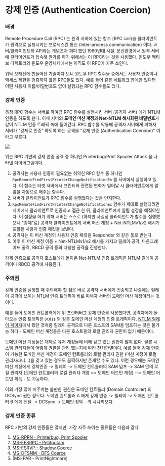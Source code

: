 # 강제 인증 (Authentication Coercion)

### 배경&#x20;

Remote Procedure Call (RPC) 는 원격 서버에 있는 함수 (RPC call)을 클라이언트가 원격으로 실행시키는 프로세스간 통신 (Inter-process communication) 이다. 서버/클라이언트와 API라는 개념조차 희미 했던 1980년대 시절, 분산환경에서 원격 서버에 클라이언트가 접속해 뭔가를 하기 위해서는 이 RPC라는 것을 사용했다. 윈도우 액티브 디렉토리와 윈도우 운영체제에서는 아직도 이 RPC가 자주 쓰인다. &#x20;

워낙 오래전에 만들어진 기술이다 보니 윈도우 RPC 함수들 중에서는 사용자 인증이나 액세스 제한을 검증하지 않은 RPC들도 있다. 예를 들어 같은 네트워크 안에만 있다면 어떤 사용자 이름/비밀번호도 없이 실행되는 RPC 함수들도 있다.

### 강제 인증 &#x20;

특정 RPC 함수는 서버로 하여금 RPC 함수를 실행시킨 서버 (공격자 서버) 에게 NTLM 인증을 하도록 한다. 이때 서버의 **도메인 머신 계정과 Net-NTLM 해시화된 비밀번호**가 같이 NTLM 인증 트래픽 속에 들어간다. RPC 함수를 악용해 공격자 서버에게 피해자 서버가 "강제로 인증" 하도록 하는 공격을 "강제 인증 (Authentication Coercion)" 이라고 부른다. &#x20;

![](../../.gitbook/assets/print-spooler-rpc.drawio\(2\).png)

위는 RPC 기반의 강제 인증 공격 중 하나인 Printerbug/Print Spooler Attack 을 나타낸 다이어그램이다.&#x20;

1. 공격자는 사용자 인증이 필요없는 취약한 RPC 함수 중 하나인 `RpcRemoteFindFirstPrinterChangeNotificationEx` 를 서버에서 실행하고 있다. 이 함수는 타겟 서버에서 프린터와 관련된 변화가 일어날 시 클라이언트에게 알림을 자동으로 해주는 함수다.&#x20;
2. 서버가 클라이언트가 RPC 함수를 실행했다는 것을 인지한다.&#x20;
3. `RpcRemoteFindFirstPrinterChangeNotificationEx`  함수가 제대로 실행되려면 서버에서 클라이언트로 인증하고 접근 한 뒤, 클라이언트에게 알림 설정을 해줘야한다. 이 설정을 하기 위해 서버는 스스로 (하지만 사실상 클라이언트가 함수를 실행했으니 "강제"로) 공격자 클라이언트에게 서버 머신 계정 + Net-NTLMv1/v2 해시가 포함된 사용자 인증 패킷을 보낸다.&#x20;
4. 공격자는 이 머신 계정의 사용자 인증 패킷을 Responder 와 같은 툴로 받는다.&#x20;
5. 이후 이 머신 계정 이름 + Net-NTLMv1/v2 해시를  가지고 릴레이 공격, 다운그레이드 공격, RBCD 공격 등의 다양한 공격을 진행한다.&#x20;

강제 인증으로 공격자 호스트에게 돌아온 Net-NTLM 인증 트래픽은 NTLM 릴레이 공격이나 RBCD 공격에 사용된다.&#x20;

### 주의점&#x20;

강제 인증을 실행할 때 주의해야 할 점은 바로 공격자 서버에게 전송되고 나중에는 릴레이 공격에 쓰이는 NTLM 인증 트래픽이 바로 피해자 서버의 도메인 머신 계정이라는 것이다.&#x20;

예를 들어 도메인 컨트롤러에게 위 프린터버그 강제 인증을 사용했다면, 공격자에게 돌아오는 인증 트래픽은 `DC01$` 와 같은 도메인 머신 계정의 인증 트래픽이다. [NTLM 릴레이 페이지](../ntlm-relay/)에서 봤던 것처럼 릴레이 공격으로 다른 호스트의 SAM을 덤프하는 것은 불가능 하다 - 도메인 머신 계정들은 다른 호스트들의 로컬 관리자 권한이 없기 때문이다.&#x20;

도메인 머신 계정들은 대체로 유저 계정들에 비해 갖고 있는 권한이 많이 없다. 물론 시스템 관리자들이 어떻게 권한을 관리 했는지에 따라 천차만별이다. 예를 들어 강제 인증이 가능한 도메인 머신 계정이 도메인 컨트롤러의 로컬 관리자 권한 (머신 계정이 로컬 관리자라니...)을 갖고 있는 경우도 끔찍하지만 존재할 수도 있다. 이런 경우에는 도메인 머신 계정에게 강제인증 -> 릴레이 -> 도메인 컨트롤러의 SAM 덤프 -> SAM 안의 로컬 관리자 (도메인 컨트롤러의 로컬 관리자 계정 == 도메인 어드민 계정) --> 도메인 어드민 획득 - 도 가능하다.&#x20;

이외 가장 많이 마주치는 쓸만한 권한은 도메인 컨트롤러 (Domain Controller) 의 DCSync 권한 정도다. 도메인 컨트롤러 A 에게 강제 인증 -> 릴레이 -> 도메인 컨트롤러 B 에게 전달 -> DCSync -> 도메인 장악 - 의 시나리오다. &#x20;



### 강제 인증 종류&#x20;

RPC 기반의 강제 인증들은 많지만, 가장 자주 쓰이는 종류들은 다음과 같다

1. [MS-RPRN - Printerbug, Print Spooler ](ms-rprn.md)
2. [MS-EFSRPC - Petitpotam ](ms-efsrpc.md)
3. [MS-FSRVP - Shadow Coerce ](ms-fsrvp.md)
4. [MS-DFSNM - DFS Coerce](ms-dfsnm.md)&#x20;
5. (MS-PAR - PrintNightmare)&#x20;
